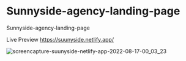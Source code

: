 # Sunnyside-agency-landing-page
 Sunnyside-agency-landing-page


Live Preview   https://suunyside.netlify.app/


![screencapture-suunyside-netlify-app-2022-08-17-00_03_23](https://user-images.githubusercontent.com/95566104/184961355-ea5e0d35-12d7-4a3e-a6ba-7b4efb386e2a.png)
